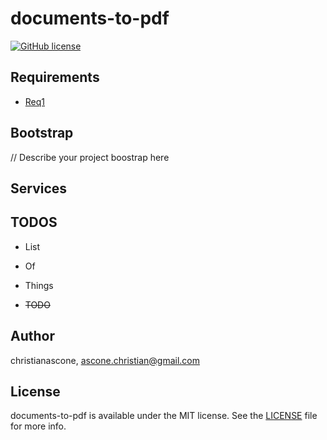 
# documents-to-pdf

[![GitHub license](https://img.shields.io/github/license/christianascone/documents-to-pdf.svg)](https://github.com/christianascone/documents-to-pdf/blob/master/LICENSE)

## Requirements
- [Req1](https://www.req1.com)

## Bootstrap

// Describe your project boostrap here

## Services


## TODOS

* List

* Of

* Things

* ~~TODO~~

## Author

christianascone, ascone.christian@gmail.com

## License

documents-to-pdf is available under the MIT license. See the [LICENSE](LICENSE) file for more info.
